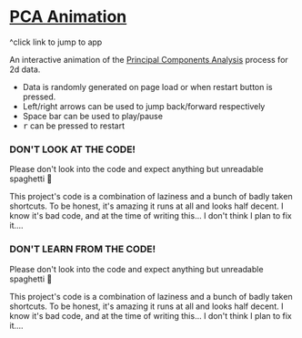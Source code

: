 # [PCA Animation](https://adamspannbauer.github.io/pca_animation/)

^click link to jump to app

An interactive animation of the [Principal Components Analysis](https://stats.stackexchange.com/a/140579/102646) process for 2d data.

- Data is randomly generated on page load or when restart button is pressed.
- Left/right arrows can be used to jump back/forward respectively
- Space bar can be used to play/pause
- <kbd>r</kbd> can be pressed to restart

### DON'T LOOK AT THE CODE!

Please don't look into the code and expect anything but unreadable spaghetti 🍝

This project's code is a combination of laziness and a bunch of badly taken shortcuts.
To be honest, it's amazing it runs at all and looks half decent.
I know it's bad code, and at the time of writing this... I don't think I plan to fix it....

### DON'T LEARN FROM THE CODE!

Please don't look into the code and expect anything but unreadable spaghetti 🍝

This project's code is a combination of laziness and a bunch of badly taken shortcuts.
To be honest, it's amazing it runs at all and looks half decent.
I know it's bad code, and at the time of writing this... I don't think I plan to fix it....
